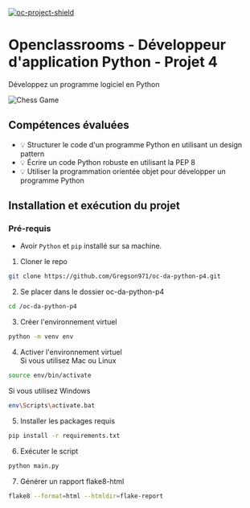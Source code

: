 [![oc-project-shield][oc-project-shield]][oc-project-url]

[oc-project-shield]: https://img.shields.io/badge/OPENCLASSROOMS-PROJECT-blueviolet?style=for-the-badge
[oc-project-url]: https://openclassrooms.com/fr/paths/518-developpeur-dapplication-python

# Openclassrooms - Développeur d'application Python - Projet 4

Développez un programme logiciel en Python

![Chess Game](https://user.oc-static.com/upload/2020/09/22/16007793690358_chess%20club-01.png)

## Compétences évaluées

- :bulb: Structurer le code d'un programme Python en utilisant un design pattern
- :bulb: Écrire un code Python robuste en utilisant la PEP 8
- :bulb: Utiliser la programmation orientée objet pour développer un programme Python

## Installation et exécution du projet

### Pré-requis

- Avoir `Python` et `pip` installé sur sa machine.

1. Cloner le repo

```sh
git clone https://github.com/Gregson971/oc-da-python-p4.git
```

2. Se placer dans le dossier oc-da-python-p4

```sh
cd /oc-da-python-p4
```

3. Créer l'environnement virtuel

```sh
python -m venv env
```

4. Activer l'environnement virtuel \
   Si vous utilisez Mac ou Linux

```sh
source env/bin/activate
```

Si vous utilisez Windows

```sh
env\Scripts\activate.bat
```

5. Installer les packages requis

```sh
pip install -r requirements.txt
```

6. Exécuter le script

```sh
python main.py
```

7. Générer un rapport flake8-html

```sh
flake8 --format=html --htmldir=flake-report
```
